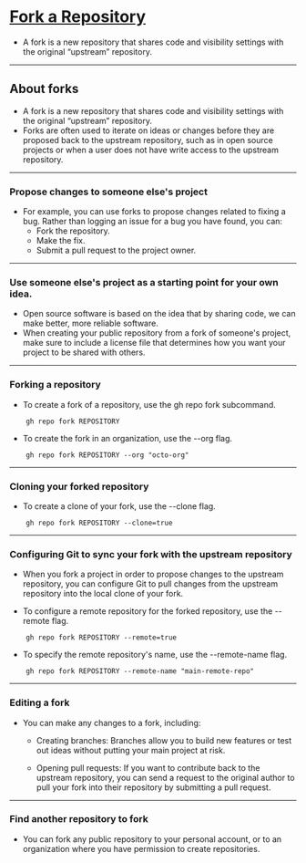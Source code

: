 # [Fork a Repository](https://docs.github.com/en/pull-requests/collaborating-with-pull-requests/working-with-forks/fork-a-repo?platform=windows&tool=cli)
- A fork is a new repository that shares code and visibility settings with the original “upstream” repository.


---

## About forks
- A fork is a new repository that shares code and visibility settings with the original “upstream” repository.
- Forks are often used to iterate on ideas or changes before they are proposed back to the upstream repository, such as in open source projects or when a user does not have write access to the upstream repository. 


--- 

### Propose changes to someone else's project
- For example, you can use forks to propose changes related to fixing a bug. Rather than logging an issue for a bug you have found, you can:
    - Fork the repository.
    - Make the fix.
    - Submit a pull request to the project owner.


---

### Use someone else's project as a starting point for your own idea.
- Open source software is based on the idea that by sharing code, we can make better, more reliable software.
- When creating your public repository from a fork of someone's project, make sure to include a license file that determines how you want your project to be shared with others. 

---

### Forking a repository

- To create a fork of a repository, use the gh repo fork subcommand.

```git
    gh repo fork REPOSITORY
```

- To create the fork in an organization, use the --org flag.

```git
    gh repo fork REPOSITORY --org "octo-org"
```


---

### Cloning your forked repository

- To create a clone of your fork, use the --clone flag.

```git
    gh repo fork REPOSITORY --clone=true
```


---


### Configuring Git to sync your fork with the upstream repository

- When you fork a project in order to propose changes to the upstream repository, you can configure Git to pull changes from the upstream repository into the local clone of your fork.

- To configure a remote repository for the forked repository, use the --remote flag.
```git
    gh repo fork REPOSITORY --remote=true
```

- To specify the remote repository's name, use the --remote-name flag.

```git
    gh repo fork REPOSITORY --remote-name "main-remote-repo"
```


---


### Editing a fork

- You can make any changes to a fork, including:

    - Creating branches: Branches allow you to build new features or test out ideas without putting your main project at risk.

    - Opening pull requests: If you want to contribute back to the upstream repository, you can send a request to the original author to pull your fork into their repository by submitting a pull request.


---


### Find another repository to fork

- You can fork any public repository to your personal account, or to an organization where you have permission to create repositories.


